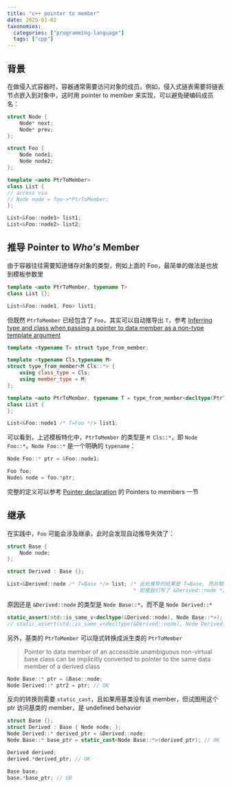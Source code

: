 ```yaml
---
title: "c++ pointer to member"
date: 2025-01-02
taxonomies:
  categories: ["programming-language"]
  tags: ["cpp"]
---
```


## 背景
在做侵入式容器时，容器通常需要访问对象的成员。例如，侵入式链表需要将链表节点嵌入到对象中，这时用 pointer to member 来实现，可以避免硬编码成员名：

```c++
struct Node {
    Node* next;
    Node* prev;
};

struct Foo {
    Node node1;
    Node node2;
};

template <auto PtrToMember>
class List {
// access via
// Node node = foo->*PtrToMember;
};

List<&Foo::node1> list1;
List<&Foo::node2> list2;
```

## 推导 Pointer to *Who's* Member

由于容器往往需要知道储存对象的类型，例如上面的 Foo，最简单的做法是也放到模板参数里

```c++
template <auto PtrToMember, typename T>
class List {};

List<&Foo::node1, Foo> list1;
```

但既然 `PtrToMember` 已经包含了 `Foo`，其实可以自动推导出 `T`，参考 [Inferring type and class when passing a pointer to data member as a non-type template argument](https://stackoverflow.com/questions/65375734/inferring-type-and-class-when-passing-a-pointer-to-data-member-as-a-non-type-tem)

```c++
template <typename T> struct type_from_member;

template <typename Cls,typename M>
struct type_from_member<M Cls::*> {
    using class_type = Cls;
    using member_type = M;
};

template <auto PtrToMember, typename T = type_from_member<decltype(PtrToMember)>::class_type>
class List {
};

List<&Foo::node1 /* T=Foo */> list1;
```

可以看到，上述模板特化中，`PtrToMember` 的类型是 `M Cls::*`，即 `Node Foo::*`。`Node Foo::*` 是一个明确的 `typename`：
```c++
Node Foo::* ptr = &Foo::node1;

Foo foo;
Node& node = foo.*ptr;
```

完整的定义可以参考 [Pointer declaration](https://en.cppreference.com/w/cpp/language/pointer) 的 Pointers to members 一节

## 继承

在实践中，`Foo` 可能会涉及继承，此时会发现自动推导失效了：

```c++
struct Base {
    Node node;
};

struct Derived : Base {};

List<&Derived::node /* T=Base */> list; /* 此处推导的结果是 T=Base, 而非期望的 Derived,
                                         * 即使我们写了 &Derived::node */
```

原因还是 `&Derived::node` 的类型是 `Node Base::*`，而不是 `Node Derived::*`
```c++
static_assert(std::is_same_v<decltype(&Derived::node), Node Base::*>); // Pass
// static_assert(std::is_same_v<decltype(&Derived::node), Node Derived::*>); // Fail
```

另外，基类的 `PtrToMember` 可以隐式转换成派生类的 `PtrToMember`
> Pointer to data member of an accessible unambiguous non-virtual base class can be implicitly converted to pointer to the same data member of a derived class
```c++
Node Base::* ptr = &Base::node;
Node Derived::* ptr2 = ptr; // OK
```

反向的转换则需要 `static_cast`，且如果用基类没有该 member，但试图用这个 ptr 访问基类的 member，是 undefined behavior
```c++
struct Base {};
struct Derived : Base { Node node; };
Node Derived::* derived_ptr = &Derived::node;
Node Base::* base_ptr = static_cast<Node Base::*>(derived_ptr); // OK

Derived derived;
derived.*derived_ptr; // OK

Base base;
base.*base_ptr; // UB
```
